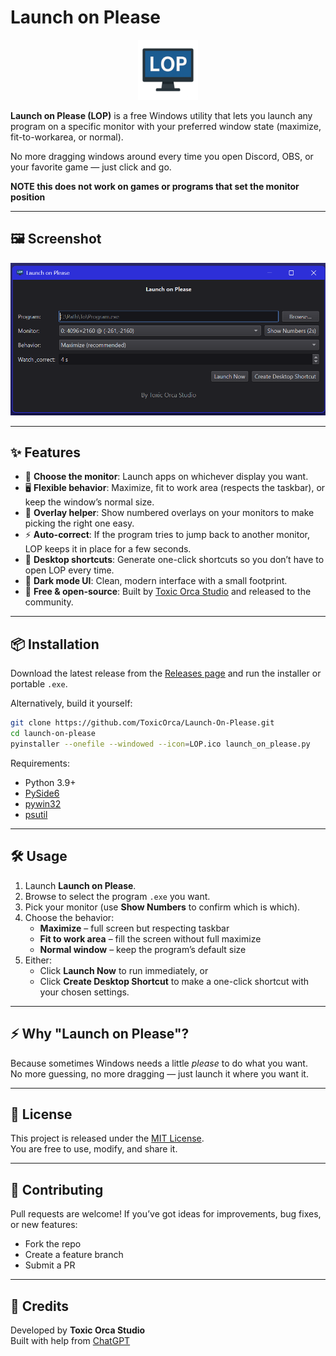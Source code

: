 # Launch on Please

<p align="center">
  <img src="LOP.png" alt="Launch on Please Icon" width="96">
</p>

 **Launch on Please (LOP)** is a free Windows utility that lets you launch any program on a specific monitor with your preferred window state (maximize, fit-to-workarea, or normal).  
 
No more dragging windows around every time you open Discord, OBS, or your favorite game — just click and go.

**NOTE this does not work on games or programs that set the monitor position**

--- 
## 🖼 Screenshot
![LOP Screenshot](LOPScreenshot.png)

---

## ✨ Features

- 🎯 **Choose the monitor**: Launch apps on whichever display you want.
- 🖥️ **Flexible behavior**: Maximize, fit to work area (respects the taskbar), or keep the window’s normal size.
- 🔢 **Overlay helper**: Show numbered overlays on your monitors to make picking the right one easy.
- ⚡ **Auto-correct**: If the program tries to jump back to another monitor, LOP keeps it in place for a few seconds.
- 🔗 **Desktop shortcuts**: Generate one-click shortcuts so you don’t have to open LOP every time.
- 🎨 **Dark mode UI**: Clean, modern interface with a small footprint.
- 🐳 **Free & open-source**: Built by [Toxic Orca Studio](https://github.com/ToxicOrca) and released to the community.

---

## 📦 Installation

Download the latest release from the [Releases page](../../releases) and run the installer or portable `.exe`.

Alternatively, build it yourself:

```bash
git clone https://github.com/ToxicOrca/Launch-On-Please.git
cd launch-on-please
pyinstaller --onefile --windowed --icon=LOP.ico launch_on_please.py
```

Requirements:
- Python 3.9+  
- [PySide6](https://pypi.org/project/PySide6/)  
- [pywin32](https://pypi.org/project/pywin32/)  
- [psutil](https://pypi.org/project/psutil/)  

---

## 🛠 Usage

1. Launch **Launch on Please**.  
2. Browse to select the program `.exe` you want.  
3. Pick your monitor (use **Show Numbers** to confirm which is which).  
4. Choose the behavior:
   - **Maximize** – full screen but respecting taskbar  
   - **Fit to work area** – fill the screen without full maximize  
   - **Normal window** – keep the program’s default size  
5. Either:
   - Click **Launch Now** to run immediately, or  
   - Click **Create Desktop Shortcut** to make a one-click shortcut with your chosen settings.  

---

## ⚡ Why "Launch on Please"?

Because sometimes Windows needs a little *please* to do what you want.  
No more guessing, no more dragging — just launch it where you want it.

---

## 📜 License

This project is released under the [MIT License](LICENSE).  
You are free to use, modify, and share it.

---

## 🤝 Contributing

Pull requests are welcome! If you’ve got ideas for improvements, bug fixes, or new features:
- Fork the repo  
- Create a feature branch  
- Submit a PR  

---

## 🙌 Credits

Developed by **Toxic Orca Studio**  
Built with help from [ChatGPT](https://openai.com/chatgpt)

